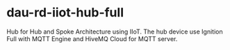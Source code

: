 # dau-rd-iiot-hub-full
Hub for Hub and Spoke Architecture using IIoT. The hub device use Ignition Full with MQTT Engine and HiveMQ Cloud for MQTT server.
